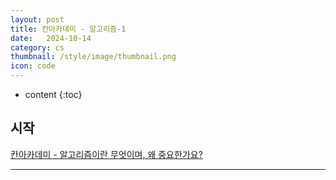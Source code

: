 ```yaml
---
layout: post
title: 칸아카데미 - 알고리즘-1
date:   2024-10-14
category: cs
thumbnail: /style/image/thumbnail.png
icon: code
---
```


* content
{:toc}

##  시작

[칸아카데미 - 알고리즘이란 무엇이며, 왜 중요한가요?](https://ko.khanacademy.org/computing/computer-science/algorithms/intro-to-algorithms/v/what-are-algorithms)  



  
***
  
